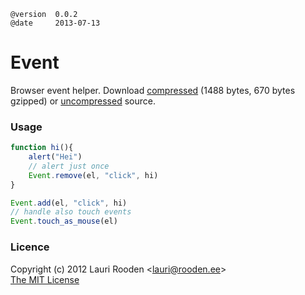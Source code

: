 
[1]: https://raw.github.com/litejs/browser-event-lite/master/min.browser-event.js
[2]: https://raw.github.com/litejs/browser-event-lite/master/browser-event.js


    @version  0.0.2
    @date     2013-07-13


Event
=====

Browser event helper.
Download [compressed][1] 
(1488 bytes, 670 bytes gzipped)
or [uncompressed][2] source.


### Usage

```javascript
function hi(){
	alert("Hei")	
	// alert just once
	Event.remove(el, "click", hi)
}

Event.add(el, "click", hi)
// handle also touch events
Event.touch_as_mouse(el) 
```


### Licence

Copyright (c) 2012 Lauri Rooden &lt;lauri@rooden.ee&gt;  
[The MIT License](http://lauri.rooden.ee/mit-license.txt)


